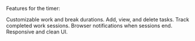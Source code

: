 Features for the timer:

Customizable work and break durations.
Add, view, and delete tasks.
Track completed work sessions.
Browser notifications when sessions end.
Responsive and clean UI.

